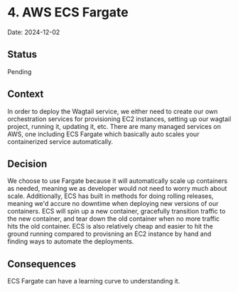 # 4. AWS ECS Fargate  

Date: 2024-12-02  

## Status  

Pending  

## Context  

In order to deploy the Wagtail service, we either need to create our own orchestration services for provisioning EC2 instances, setting up our wagtail project, running it, updating it, etc.  There are many managed services on AWS, one including ECS Fargate which basically auto scales your containerized service automatically.

## Decision  

We choose to use Fargate because it will automatically scale up containers as needed, meaning we as developer would not need to worry much about scale.  Additionally, ECS has built in methods for doing rolling releases, meaning we'd accure no downtime when deploying new versions of our containers.  ECS will spin up a new container, gracefully transition traffic to the new container, and tear down the old container when no more traffic hits the old container.  ECS is also relatively cheap and easier to hit the ground running compared to provisning an EC2 instance by hand and finding ways to automate the deployments.

## Consequences  

ECS Fargate can have a learning curve to understanding it. 